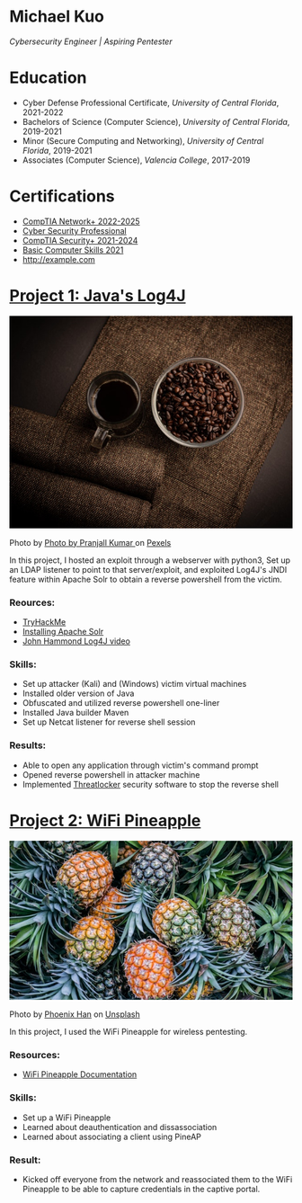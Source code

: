 # Michael Kuo
*Cybersecurity Engineer | Aspiring Pentester*

# Education
* Cyber Defense Professional Certificate, *University of Central Florida*, 2021-2022
* Bachelors of Science (Computer Science), *University of Central Florida*, 2019-2021
* Minor (Secure Computing and Networking), *University of Central Florida*, 2019-2021
* Associates (Computer Science), *Valencia College*, 2017-2019

# Certifications
* [CompTIA Network+ 2022-2025](https://raw.githubusercontent.com/Speedycray/portfolio/main//CompTIA%20Network%2B%20ce%20certificate-1.png)
* [Cyber Security Professional](https://badgr.com/public/assertions/W6z9tAapSb2JPo61Nl0NIQ)
* [CompTIA Security+ 2021-2024](https://raw.githubusercontent.com/Speedycray/portfolio/main/Security%2B.png)
* [Basic Computer Skills 2021](https://badgr.com/public/assertions/wYLDfk1PQUSxuRVRaUuFBA)
* <a href="http://example.com" target="_blank">http://example.com</a>


# [Project 1: Java's Log4J](https://nvd.nist.gov/vuln/detail/CVE-2021-44228)
![alt text](pexels-pranjall-kumar-8464466.jpg)


Photo by 
 <a href="https://www.pexels.com/@pranjall-kumar-150768">
   Photo by Pranjall Kumar
 </a> on 
 <a href="https://www.pexels.com/photo/coffee-beans-in-white-ceramic-mug-8464466/">
   Pexels
 </a>
 
In this project, I hosted an exploit through a webserver with python3, Set up an LDAP listener to point to that server/exploit, and exploited Log4J's JNDI feature within Apache Solr to obtain a reverse powershell from the victim.
### **Reources:**
*  [TryHackMe](https://tryhackme.com/room/solar)
*  [Installing Apache Solr](https://www.youtube.com/watch?v=Km81Zsd7Dx8)
*  [John Hammond Log4J video](https://www.youtube.com/watch?v=7qoPDq41xhQ&t=967s)

### **Skills:** 
*  Set up attacker (Kali) and (Windows) victim virtual machines
*  Installed older version of Java
*  Obfuscated and utilized reverse powershell one-liner
*  Installed Java builder Maven
*  Set up Netcat listener for reverse shell session

### **Results:**
*  Able to open any application through victim's command prompt
*  Opened reverse powershell in attacker machine
*  Implemented [Threatlocker](https://www.threatlocker.com/) security software to stop the reverse shell

# [Project 2: WiFi Pineapple](https://shop.hak5.org/products/wifi-pineapple)
![alt text](phoenix-han-ZS_RypKo9sk-unsplash.jpg)

Photo by 
  <a href="https://unsplash.com/@phienix_han?utm_source=unsplash&utm_medium=referral&utm_content=creditCopyText">Phoenix Han</a> 
  on 
  <a href="https://unsplash.com/photos/ZS_RypKo9sk">Unsplash</a>
 
In this project, I used the WiFi Pineapple for wireless pentesting.
### **Resources:**
* [WiFi Pineapple Documentation](https://docs.hak5.org/wifi-pineapple/)

### **Skills:**
* Set up a WiFi Pineapple
* Learned about deauthentication and dissassociation
* Learned about associating a client using PineAP

### **Result:**
* Kicked off everyone from the network and reassociated them to the WiFi Pineapple to be able to capture credentials in the captive portal.


<!---

### Markdown

Markdown is a lightweight and easy-to-use syntax for styling your writing. It includes conventions for
 
```markdown
Syntax highlighted code block

# Header 1
## Header 2
### Header 3

- Bulleted
- List

1. Numbered
2. List

**Bold** and _Italic_ and `Code` text

[Link](url) and ![Image](src)
```

-->
